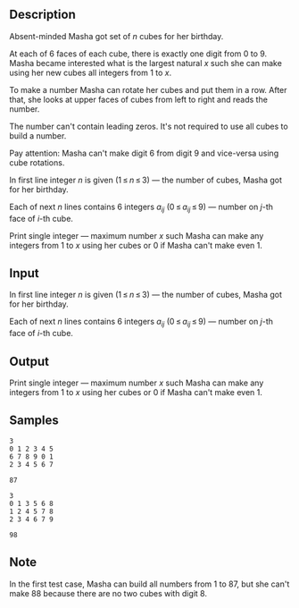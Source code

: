 ## Description

<div><p>Absent-minded Masha got set of <span class="tex-span"><i>n</i></span> cubes for her birthday.</p><p>At each of 6 faces of each cube, there is exactly one digit from 0 to 9. Masha became interested what is the largest natural <span class="tex-span"><i>x</i></span> such she can make using her new cubes all integers from 1 to <span class="tex-span"><i>x</i></span>.</p><p>To make a number Masha can rotate her cubes and put them in a row. After that, she looks at upper faces of cubes from left to right and reads the number.</p><p>The number can't contain leading zeros. It's not required to use all cubes to build a number.</p><p>Pay attention: Masha can't make digit 6 from digit 9 and vice-versa using cube rotations.</p></div><div class="input-specification"><p>In first line integer <span class="tex-span"><i>n</i></span> is given (<span class="tex-span">1 ≤ <i>n</i> ≤ 3</span>)&nbsp;— the number of cubes, Masha got for her birthday.</p><p>Each of next <span class="tex-span"><i>n</i></span> lines contains 6 integers <span class="tex-span"><i>a</i><sub class="lower-index"><i>i</i></sub><sub class="lower-index"><i>j</i></sub></span> (<span class="tex-span">0 ≤ <i>a</i><sub class="lower-index"><i>i</i></sub><sub class="lower-index"><i>j</i></sub> ≤ 9</span>)&nbsp;— number on <span class="tex-span"><i>j</i></span>-th face of <span class="tex-span"><i>i</i></span>-th cube.</p></div><div class="output-specification"><p>Print single integer&nbsp;— maximum number <span class="tex-span"><i>x</i></span> such Masha can make any integers from 1 to <span class="tex-span"><i>x</i></span> using her cubes or 0 if Masha can't make even 1.</p></div>

## Input

<p>In first line integer <span class="tex-span"><i>n</i></span> is given (<span class="tex-span">1 ≤ <i>n</i> ≤ 3</span>)&nbsp;— the number of cubes, Masha got for her birthday.</p><p>Each of next <span class="tex-span"><i>n</i></span> lines contains 6 integers <span class="tex-span"><i>a</i><sub class="lower-index"><i>i</i></sub><sub class="lower-index"><i>j</i></sub></span> (<span class="tex-span">0 ≤ <i>a</i><sub class="lower-index"><i>i</i></sub><sub class="lower-index"><i>j</i></sub> ≤ 9</span>)&nbsp;— number on <span class="tex-span"><i>j</i></span>-th face of <span class="tex-span"><i>i</i></span>-th cube.</p>

## Output

<p>Print single integer&nbsp;— maximum number <span class="tex-span"><i>x</i></span> such Masha can make any integers from 1 to <span class="tex-span"><i>x</i></span> using her cubes or 0 if Masha can't make even 1.</p>

## Samples

```input1
3
0 1 2 3 4 5
6 7 8 9 0 1
2 3 4 5 6 7

```

```output1
87
```






```input2
3
0 1 3 5 6 8
1 2 4 5 7 8
2 3 4 6 7 9

```

```output2
98
```




## Note

<p>In the first test case, Masha can build all numbers from 1 to 87, but she can't make 88 because there are no two cubes with digit 8.</p>
